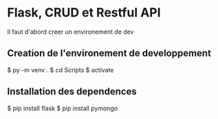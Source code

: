 # Flask, CRUD et Restful API 

Il faut d'abord creer un environement de dev

## Creation de l'environement de developpement

$ py -m venv .
$ cd Scripts
$ activate

## Installation des dependences

$ pip install flask
$ pip install pymongo
